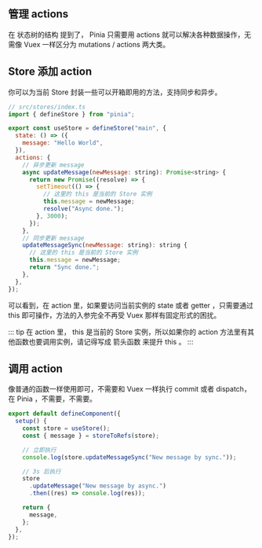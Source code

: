 ## 管理 actions

在 状态树的结构 提到了， Pinia 只需要用 actions 就可以解决各种数据操作，无需像 Vuex 一样区分为 mutations / actions 两大类。

## Store 添加 action

你可以为当前 Store 封装一些可以开箱即用的方法，支持同步和异步。

```js
// src/stores/index.ts
import { defineStore } from "pinia";

export const useStore = defineStore("main", {
  state: () => ({
    message: "Hello World",
  }),
  actions: {
    // 异步更新 message
    async updateMessage(newMessage: string): Promise<string> {
      return new Promise((resolve) => {
        setTimeout(() => {
          // 这里的 this 是当前的 Store 实例
          this.message = newMessage;
          resolve("Async done.");
        }, 3000);
      });
    },
    // 同步更新 message
    updateMessageSync(newMessage: string): string {
      // 这里的 this 是当前的 Store 实例
      this.message = newMessage;
      return "Sync done.";
    },
  },
});
```

可以看到，在 action 里，如果要访问当前实例的 state 或者 getter ，只需要通过 this 即可操作，方法的入参完全不再受 Vuex 那样有固定形式的困扰。

::: tip
在 action 里， this 是当前的 Store 实例，所以如果你的 action 方法里有其他函数也要调用实例，请记得写成 箭头函数 来提升 this 。
:::

## 调用 action

像普通的函数一样使用即可，不需要和 Vuex 一样执行 commit 或者 dispatch，在 Pinia ，不需要，不需要。

```js
export default defineComponent({
  setup() {
    const store = useStore();
    const { message } = storeToRefs(store);

    // 立即执行
    console.log(store.updateMessageSync("New message by sync."));

    // 3s 后执行
    store
      .updateMessage("New message by async.")
      .then((res) => console.log(res));

    return {
      message,
    };
  },
});
```
